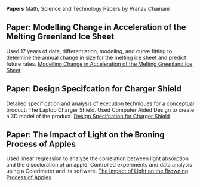 **Papers**
Math, Science and Technology Papers by Pranav Chainani

## Paper: Modelling Change in Acceleration of the Melting Greenland Ice Sheet 
Used 17 years of data, differentiation, modeling, and curve fitting to determine the annual change in size for the melting ice sheet and predict future rates. [Modelling Change in Acceleration of the Melting Greenland Ice Sheet](https://github.com/PranavChainani/Papers/blob/3bc178eb6b3d76d3dfc002aafdd356e148b8c1da/MeltingIceSheet.pdf)

## Paper: Design Specifcation for Charger Shield
Detailed specification and analysis of execution techniques for a conceptual product: The Laptop Charger Shield. Used 
Computer Aided Design to create a 3D model of the product. [Design Specifcation for Charger Shield](https://github.com/PranavChainani/Papers/blob/84708539539d4e3bf2edc9fe7009b89c3a523a7b/ChargerShieldDesignSpec.pdf)

## Paper: The Impact of Light on the Broning Process of Apples
Used linear regression to analyze the correlation between light absorption and the discoloration of an apple. Controlled experiments and data analysis using a Colorimeter and its software. [The Impact of Light on the Browning Process of Apples](https://github.com/PranavChainani/Papers/blob/25752159c7e107f81b7fbed0547cfd006f25ec91/BrowningApples.pdf)
